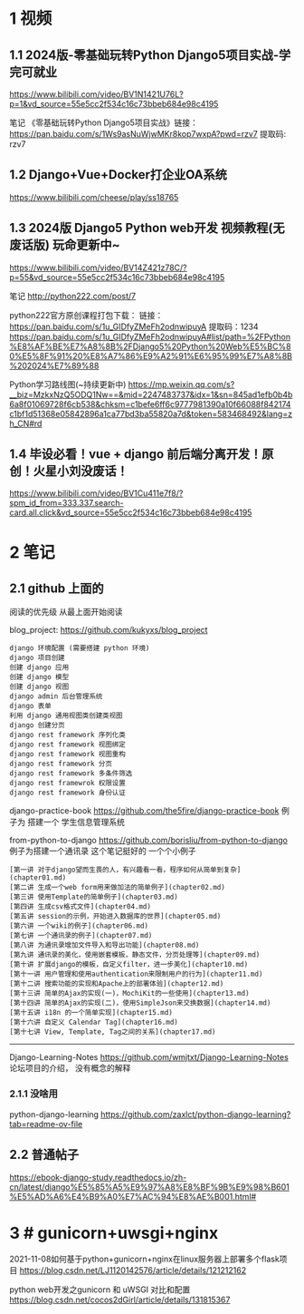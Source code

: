 
# 1 视频 
## 1.1 2024版-零基础玩转Python Django5项目实战-学完可就业

https://www.bilibili.com/video/BV1N1421U76L?p=1&vd_source=55e5cc2f534c16c73bbeb684e98c4195

笔记 《零基础玩转Python Django5项目实战》链接：https://pan.baidu.com/s/1Ws9asNuWjwMKr8kop7wxpA?pwd=rzv7 提取码: rzv7


## 1.2 Django+Vue+Docker打企业OA系统

https://www.bilibili.com/cheese/play/ss18765

## 1.3 2024版 Django5 Python web开发 视频教程(无废话版) 玩命更新中~

https://www.bilibili.com/video/BV14Z421z78C/?p=55&vd_source=55e5cc2f534c16c73bbeb684e98c4195


笔记
http://python222.com/post/7

python222官方原创课程打包下载： 
链接：https://pan.baidu.com/s/1u_GIDfyZMeFh2odnwipuyA 
提取码：1234
https://pan.baidu.com/s/1u_GIDfyZMeFh2odnwipuyA#list/path=%2FPython%E8%AF%BE%E7%A8%8B%2FDjango5%20Python%20Web%E5%BC%80%E5%8F%91%20%E8%A7%86%E9%A2%91%E6%95%99%E7%A8%8B%202024%E7%89%88

Python学习路线图(~持续更新中)
https://mp.weixin.qq.com/s?__biz=MzkxNzQ5ODQ1Nw==&mid=2247483737&idx=1&sn=845ad1efb0b4b6a8f01069728f6cb538&chksm=c1befe6ff6c9777981390a10f66088f842174c1bf1d51368e05842896a1ca77bd3ba55820a7d&token=583468492&lang=zh_CN#rd


## 1.4 毕设必看！vue + django 前后端分离开发！原创！火星小刘没废话！

https://www.bilibili.com/video/BV1Cu411e7f8/?spm_id_from=333.337.search-card.all.click&vd_source=55e5cc2f534c16c73bbeb684e98c4195



# 2 笔记 


## 2.1 github 上面的 

阅读的优先级  从最上面开始阅读 


blog_project: 
https://github.com/kukyxs/blog_project


    django 环境配置 (需要搭建 python 环境)
    django 项目创建
    创建 django 应用
    创建 django 模型
    创建 django 视图
    django admin 后台管理系统
    django 表单
    利用 django 通用视图类创建类视图
    django 创建分页
    django rest framework 序列化类
    django rest framework 视图绑定
    django rest framework 视图重构
    django rest framework 分页
    django rest framework 多条件筛选
    django rest framewrok 权限设置
    django rest framework 身份认证



django-practice-book 
https://github.com/the5fire/django-practice-book
例子为 搭建一个 学生信息管理系统


from-python-to-django 
https://github.com/borisliu/from-python-to-django
例子为搭建一个通讯录
这个笔记挺好的 一个个小例子


```
[第一讲 对于django望而生畏的人，有兴趣看一看，程序如何从简单到复杂](chapter01.md)
[第二讲 生成一个web form用来做加法的简单例子](chapter02.md)
[第三讲 使用Template的简单例子](chapter03.md)
[第四讲 生成csv格式文件](chapter04.md)
[第五讲 session的示例，开始进入数据库的世界](chapter05.md)
[第六讲 一个wiki的例子](chapter06.md)
[第七讲 一个通讯录的例子](chapter07.md)
[第八讲 为通讯录增加文件导入和导出功能](chapter08.md)
[第九讲 通讯录的美化，使用嵌套模板，静态文件，分页处理等](chapter09.md)
[第十讲 扩展django的模板，自定义filter，进一步美化](chapter10.md)
[第十一讲 用户管理和使用authentication来限制用户的行为](chapter11.md)
[第十二讲 搜索功能的实现和Apache上的部署体验](chapter12.md)
[第十三讲 简单的Ajax的实现(一)，MochiKit的一些使用](chapter13.md)
[第十四讲 简单的Ajax的实现(二)，使用SimpleJson来交换数据](chapter14.md)
[第十五讲 i18n 的一个简单实现](chapter15.md)
[第十六讲 自定义 Calendar Tag](chapter16.md)
[第十七讲 View, Template, Tag之间的关系](chapter17.md)
```

---


Django-Learning-Notes
https://github.com/wmjtxt/Django-Learning-Notes
论坛项目的介绍， 没有概念的解释 


### 2.1.1 没啥用 

python-django-learning 
https://github.com/zaxlct/python-django-learning?tab=readme-ov-file



## 2.2 普通帖子 

https://ebook-django-study.readthedocs.io/zh-cn/latest/django%E5%85%A5%E9%97%A8%E8%BF%9B%E9%98%B601%E5%AD%A6%E4%B9%A0%E7%AC%94%E8%AE%B001.html#



# 3 # gunicorn+uwsgi+nginx



2021-11-08如何基于python+gunicorn+nginx在linux服务器上部署多个flask项目
https://blog.csdn.net/LJ1120142576/article/details/121212162


python web开发之gunicorn 和 uWSGI 对比和配置
https://blog.csdn.net/cocos2dGirl/article/details/131815367
